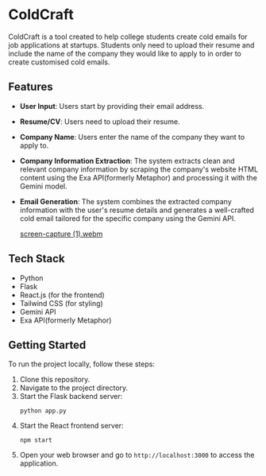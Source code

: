 # ColdCraft

ColdCraft is a tool created to help college students create cold emails for job applications at startups. Students only need to upload their resume and include the name of the company they would like to apply to in order to create customised cold emails.

## Features

- **User Input**: Users start by providing their email address.

- **Resume/CV**: Users need to upload their resume.
  
- **Company Name**: Users enter the name of the company they want to apply to.
  
- **Company Information Extraction**: The system extracts clean and relevant company information by scraping the company's website HTML content using the Exa API(formerly Metaphor) and processing it with the Gemini model.

- **Email Generation**: The system combines the extracted company information with the user's resume details and generates a well-crafted cold email tailored for the specific company using the Gemini API.


   [screen-capture (1).webm](https://github.com/Mohd-Daniyal/ColdCraft/assets/96229438/5b17b612-4504-44dd-9431-9dec125a17d4)


## Tech Stack

- Python
- Flask
- React.js (for the frontend)
- Tailwind CSS (for styling)
- Gemini API
- Exa API(formerly Metaphor)

## Getting Started

To run the project locally, follow these steps:

1. Clone this repository.
2. Navigate to the project directory.
3. Start the Flask backend server:
   ```
   python app.py
   ```
4. Start the React frontend server:
   ```
   npm start
   ```
5. Open your web browser and go to `http://localhost:3000` to access the application.
